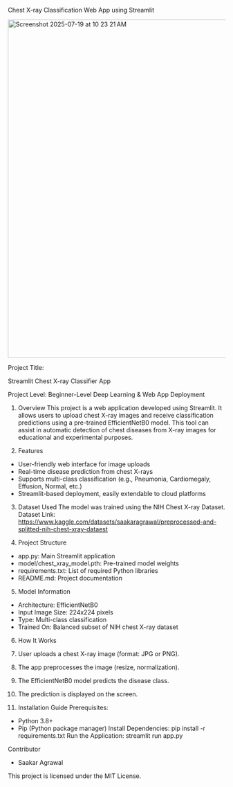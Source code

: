 
Chest X-ray Classification Web App using Streamlit

<img width="1440" height="781" alt="Screenshot 2025-07-19 at 10 23 21 AM" src="https://github.com/user-attachments/assets/4e356186-c2ff-42d8-9317-bb2ade894834" />


Project Title:

Streamlit Chest X-ray Classifier App

Project Level:
Beginner-Level Deep Learning & Web App Deployment

1.	Overview
This project is a web application developed using Streamlit.
It allows users to upload chest X-ray images and receive classification predictions using a pre-trained EfficientNetB0 model.
This tool can assist in automatic detection of chest diseases from X-ray images for educational and experimental purposes.

2.	Features
-	User-friendly web interface for image uploads
-	Real-time disease prediction from chest X-rays
-	Supports multi-class classification (e.g., Pneumonia, Cardiomegaly, Effusion, Normal, etc.)
-	Streamlit-based deployment, easily extendable to cloud platforms
  
3.	Dataset Used
The model was trained using the NIH Chest X-ray Dataset.
Dataset Link:
https://www.kaggle.com/datasets/saakaragrawal/preprocessed-and-splitted-nih-chest-xray-dataest

4.	Project Structure
-	app.py: Main Streamlit application
-	model/chest_xray_model.pth: Pre-trained model weights
-	requirements.txt: List of required Python libraries
-	README.md: Project documentation

5. Model Information
-	Architecture: EfficientNetB0
-	Input Image Size: 224x224 pixels
-	Type: Multi-class classification
-	Trained On: Balanced subset of NIH chest X-ray dataset
  
6. How It Works
1.	User uploads a chest X-ray image (format: JPG or PNG).
2.	The app preprocesses the image (resize, normalization).
3.	The EfficientNetB0 model predicts the disease class.
4.	The prediction is displayed on the screen.
   
7. Installation Guide
Prerequisites:
-	Python 3.8+
-	Pip (Python package manager)
Install Dependencies:
pip install -r requirements.txt
Run the Application: streamlit run app.py

 Contributor
- Saakar Agrawal
  

This project is licensed under the MIT License.
